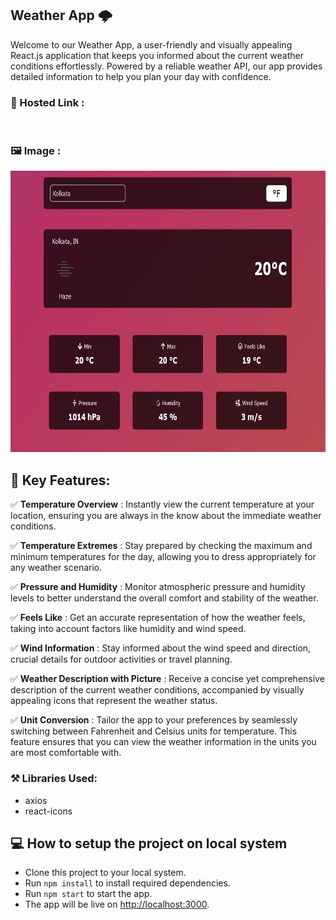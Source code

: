 ## Weather App 🌩
Welcome to our Weather App, a user-friendly and visually appealing React.js application that keeps you informed about the current weather conditions effortlessly. Powered by a reliable weather API, our app provides detailed information to help you plan your day with confidence.

### 🔗 Hosted Link : 
<br/>

### 🖼 Image :
<img src="./images/Wheather App.png"  width="680" height="450" >

##  🔑 Key Features:

✅ <b>Temperature Overview</b> : Instantly view the current temperature at your location, ensuring you are always in the know about the immediate weather conditions.

✅ <b>Temperature Extremes</b> : Stay prepared by checking the maximum and minimum temperatures for the day, allowing you to dress appropriately for any weather scenario.

✅ <b>Pressure and Humidity</b> : Monitor atmospheric pressure and humidity levels to better understand the overall comfort and stability of the weather.

✅ <b>Feels Like</b> : Get an accurate representation of how the weather feels, taking into account factors like humidity and wind speed.

✅ <b>Wind Information</b> : Stay informed about the wind speed and direction, crucial details for outdoor activities or travel planning.

✅ <b>Weather Description with Picture</b> : Receive a concise yet comprehensive description of the current weather conditions, accompanied by visually appealing icons that represent the weather status.

✅ <b>Unit Conversion</b> : Tailor the app to your preferences by seamlessly switching between Fahrenheit and Celsius units for temperature. This feature ensures that you can view the weather information in the units you are most comfortable with.

### ⚒ Libraries Used:
- axios
- react-icons

## 💻 How to setup the project on local system
- Clone this project to your local system.
- Run `npm install` to install required dependencies.
- Run `npm start` to start the app.
- The app will be live on [http://localhost:3000](http://localhost:3000).
